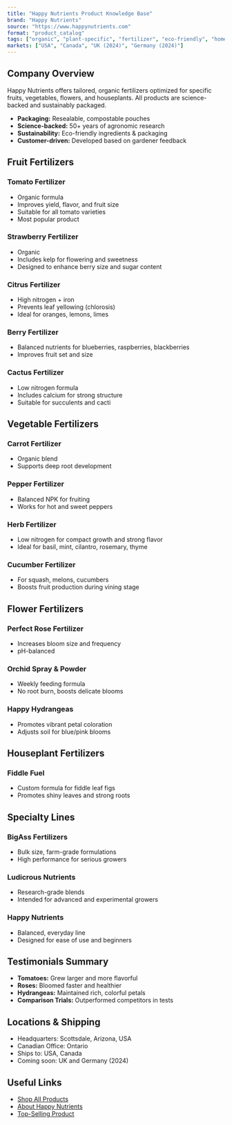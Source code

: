 ```yaml
---
title: "Happy Nutrients Product Knowledge Base"
brand: "Happy Nutrients"
source: "https://www.happynutrients.com"
format: "product_catalog"
tags: ["organic", "plant-specific", "fertilizer", "eco-friendly", "home gardening"]
markets: ["USA", "Canada", "UK (2024)", "Germany (2024)"]
---
```


## Company Overview

Happy Nutrients offers tailored, organic fertilizers optimized for specific fruits, vegetables, flowers, and houseplants. All products are science-backed and sustainably packaged.

- **Packaging:** Resealable, compostable pouches
- **Science-backed:** 50+ years of agronomic research
- **Sustainability:** Eco-friendly ingredients & packaging
- **Customer-driven:** Developed based on gardener feedback


## Fruit Fertilizers

### Tomato Fertilizer
- Organic formula
- Improves yield, flavor, and fruit size
- Suitable for all tomato varieties
- Most popular product

### Strawberry Fertilizer
- Organic
- Includes kelp for flowering and sweetness
- Designed to enhance berry size and sugar content

### Citrus Fertilizer
- High nitrogen + iron
- Prevents leaf yellowing (chlorosis)
- Ideal for oranges, lemons, limes

### Berry Fertilizer
- Balanced nutrients for blueberries, raspberries, blackberries
- Improves fruit set and size

### Cactus Fertilizer
- Low nitrogen formula
- Includes calcium for strong structure
- Suitable for succulents and cacti

## Vegetable Fertilizers

### Carrot Fertilizer
- Organic blend
- Supports deep root development

### Pepper Fertilizer
- Balanced NPK for fruiting
- Works for hot and sweet peppers

### Herb Fertilizer
- Low nitrogen for compact growth and strong flavor
- Ideal for basil, mint, cilantro, rosemary, thyme

### Cucumber Fertilizer
- For squash, melons, cucumbers
- Boosts fruit production during vining stage


## Flower Fertilizers

### Perfect Rose Fertilizer
- Increases bloom size and frequency
- pH-balanced

### Orchid Spray & Powder
- Weekly feeding formula
- No root burn, boosts delicate blooms

### Happy Hydrangeas
- Promotes vibrant petal coloration
- Adjusts soil for blue/pink blooms

## Houseplant Fertilizers

### Fiddle Fuel
- Custom formula for fiddle leaf figs
- Promotes shiny leaves and strong roots


## Specialty Lines

### BigAss Fertilizers
- Bulk size, farm-grade formulations
- High performance for serious growers

### Ludicrous Nutrients
- Research-grade blends
- Intended for advanced and experimental growers

### Happy Nutrients
- Balanced, everyday line
- Designed for ease of use and beginners

## Testimonials Summary

- **Tomatoes:** Grew larger and more flavorful
- **Roses:** Bloomed faster and healthier
- **Hydrangeas:** Maintained rich, colorful petals
- **Comparison Trials:** Outperformed competitors in tests

## Locations & Shipping

- Headquarters: Scottsdale, Arizona, USA
- Canadian Office: Ontario
- Ships to: USA, Canada
- Coming soon: UK and Germany (2024)

## Useful Links

- [Shop All Products](https://www.happynutrients.com/collections/all)
- [About Happy Nutrients](https://www.happynutrients.com/pages/about-us)
- [Top-Selling Product](https://www.happynutrients.com/products/tomato-fertilizer-by-bigass-fertilizers-for-tomatoes-100-organic-12-oz-pouch)
